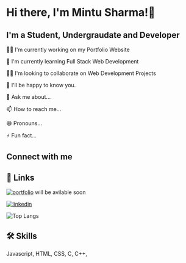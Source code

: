 
# Hi there, I'm Mintu Sharma!👋

## I'm a Student, Undergraudate and Developer

👩‍💻 I'm currently working on my Portfolio Website

🧠 I'm currently learning Full Stack Web Development

👯‍♀️ I'm looking to collaborate on Web Development Projects

🤔 I'll be happy to know you.

💬 Ask me about...

📫 How to reach me...

😄 Pronouns...

⚡️ Fun fact...

## Connect with me

## 🔗 Links
[![portfolio](https://img.shields.io/badge/my_portfolio-000?style=for-the-badge&logo=ko-fi&logoColor=white)](#) will be avilable soon

[![linkedin](https://img.shields.io/badge/linkedin-0A66C2?style=for-the-badge&logo=linkedin&logoColor=white)](https://www.linkedin.com/in/mintusharmaghy/)



![Top Langs](https://github-readme-stats.vercel.app/api/top-langs/?username=mks42814&theme=tokyonight)


## 🛠 Skills
Javascript, HTML, CSS, C, C++, 



<!---
mks42814/mks42814 is a ✨ special ✨ repository because its `README.md` (this file) appears on your GitHub profile.
You can click the Preview link to take a look at your changes.
--->
